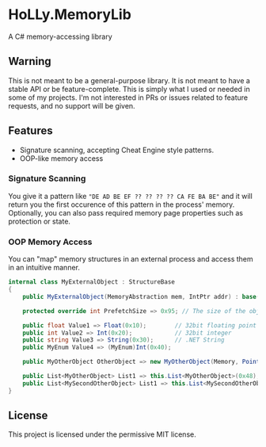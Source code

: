 # HoLLy.MemoryLib
A C# memory-accessing library

## Warning
This is not meant to be a general-purpose library. It is not meant to have a stable API or be feature-complete. This
is simply what I used or needed in some of my projects. I'm not interested in PRs or issues related to feature requests,
and no support will be given.

## Features
- Signature scanning, accepting Cheat Engine style patterns.
- OOP-like memory access

### Signature Scanning
You give it a pattern like `"DE AD BE EF ?? ?? ?? ?? CA FE BA BE"` and it will return you the first occurence of this
pattern in the process' memory. Optionally, you can also pass required memory page properties such as protection or state.

### OOP Memory Access
You can "map" memory structures in an external process and access them in an intuitive manner.

```cs
internal class MyExternalObject : StructureBase
{
    public MyExternalObject(MemoryAbstraction mem, IntPtr addr) : base(mem, addr) { }

    protected override int PrefetchSize => 0x95; // The size of the object, if you wish to cache it

    public float Value1 => Float(0x10);        // 32bit floating point number
    public int Value2 => Int(0x20);            // 32bit integer
    public string Value3 => String(0x30);      // .NET String
    public MyEnum Value4 => (MyEnum)Int(0x40);

    public MyOtherObject OtherObject => new MyOtherObject(Memory, Pointer(0xD0));    // MyOtherObject is another StructureBase

    public List<MyOtherObject> List1 => this.List<MyOtherObject>(0x48);               // .NET lists are supported
    public List<MySecondOtherObject> List1 => this.List<MySecondOtherObject>(0x48);   // Union-type fields naturally work too
}
```

## License
This project is licensed under the permissive MIT license.
